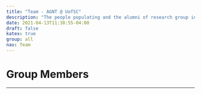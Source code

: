 ```yaml
---
title: "Team - AGNT @ UofSC"
description: "The people populating and the alumni of research group in Algebra, Geometry, and Number Theory at the University of South Carolina"
date: 2021-04-13T11:38:55-04:00
draft: false
katex: true
group: all 
nav: Team
---
```


# Group Members
-----

